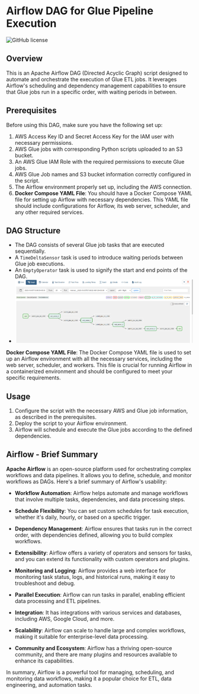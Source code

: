 # Airflow DAG for Glue Pipeline Execution

![GitHub license](https://img.shields.io/badge/license-MIT-blue.svg)

## Overview
This is an Apache Airflow DAG (Directed Acyclic Graph) script designed to automate and orchestrate the execution of Glue ETL jobs. It leverages Airflow's scheduling and dependency management capabilities to ensure that Glue jobs run in a specific order, with waiting periods in between.

## Prerequisites
Before using this DAG, make sure you have the following set up:
1. AWS Access Key ID and Secret Access Key for the IAM user with necessary permissions.
2. AWS Glue jobs with corresponding Python scripts uploaded to an S3 bucket.
3. An AWS Glue IAM Role with the required permissions to execute Glue jobs.
4. AWS Glue Job names and S3 bucket information correctly configured in the script.
5. The Airflow environment properly set up, including the AWS connection.
6. **Docker Compose YAML File**: You should have a Docker Compose YAML file for setting up Airflow with necessary dependencies. This YAML file should include configurations for Airflow, its web server, scheduler, and any other required services.

## DAG Structure
- The DAG consists of several Glue job tasks that are executed sequentially.
- A `TimeDeltaSensor` task is used to introduce waiting periods between Glue job executions.
- An `EmptyOperator` task is used to signify the start and end points of the DAG.
- ![DAG Structure](https://raw.githubusercontent.com/amar5075kumar/ETL-Pipeline--Orchestration-with-Apache-Airflow/main/Images/DAG.png)

**Docker Compose YAML File**: The Docker Compose YAML file is used to set up an Airflow environment with all the necessary services, including the web server, scheduler, and workers. This file is crucial for running Airflow in a containerized environment and should be configured to meet your specific requirements.

## Usage
1. Configure the script with the necessary AWS and Glue job information, as described in the prerequisites.
2. Deploy the script to your Airflow environment.
3. Airflow will schedule and execute the Glue jobs according to the defined dependencies.

## Airflow - Brief Summary
**Apache Airflow** is an open-source platform used for orchestrating complex workflows and data pipelines. It allows you to define, schedule, and monitor workflows as DAGs. Here's a brief summary of Airflow's usability:

- **Workflow Automation**: Airflow helps automate and manage workflows that involve multiple tasks, dependencies, and data processing steps.

- **Schedule Flexibility**: You can set custom schedules for task execution, whether it's daily, hourly, or based on a specific trigger.

- **Dependency Management**: Airflow ensures that tasks run in the correct order, with dependencies defined, allowing you to build complex workflows.

- **Extensibility**: Airflow offers a variety of operators and sensors for tasks, and you can extend its functionality with custom operators and plugins.

- **Monitoring and Logging**: Airflow provides a web interface for monitoring task status, logs, and historical runs, making it easy to troubleshoot and debug.

- **Parallel Execution**: Airflow can run tasks in parallel, enabling efficient data processing and ETL pipelines.

- **Integration**: It has integrations with various services and databases, including AWS, Google Cloud, and more.

- **Scalability**: Airflow can scale to handle large and complex workflows, making it suitable for enterprise-level data processing.

- **Community and Ecosystem**: Airflow has a thriving open-source community, and there are many plugins and resources available to enhance its capabilities.

In summary, Airflow is a powerful tool for managing, scheduling, and monitoring data workflows, making it a popular choice for ETL, data engineering, and automation tasks.


